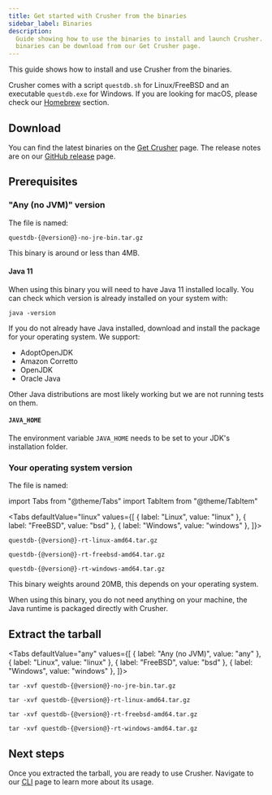 ```yaml
---
title: Get started with Crusher from the binaries
sidebar_label: Binaries
description:
  Guide showing how to use the binaries to install and launch Crusher. The
  binaries can be download from our Get Crusher page.
---
```


This guide shows how to install and use Crusher from the binaries.

Crusher comes with a script `questdb.sh` for Linux/FreeBSD and an executable
`questdb.exe` for Windows. If you are looking for macOS, please check our
[Homebrew](/docs/get-started/homebrew/) section.

## Download

You can find the latest binaries on the [Get Crusher](/get-questdb/) page. The
release notes are on our [GitHub release]({@githubUrl@}/releases) page.

## Prerequisites

### "Any (no JVM)" version

The file is named:

```shell
questdb-{@version@}-no-jre-bin.tar.gz
```

This binary is around or less than 4MB.

#### Java 11

When using this binary you will need to have Java 11 installed locally. You can
check which version is already installed on your system with:

```shell
java -version
```

If you do not already have Java installed, download and install the package for
your operating system. We support:

- AdoptOpenJDK
- Amazon Corretto
- OpenJDK
- Oracle Java

Other Java distributions are most likely working but we are not running tests on
them.

#### `JAVA_HOME`

The environment variable `JAVA_HOME` needs to be set to your JDK's installation
folder.

### Your operating system version

The file is named:

import Tabs from "@theme/Tabs"
import TabItem from "@theme/TabItem"

<Tabs defaultValue="linux" values={[
  { label: "Linux", value: "linux" },
  { label: "FreeBSD", value: "bsd" },
  { label: "Windows", value: "windows" },
]}>


<TabItem value="linux">


```shell
questdb-{@version@}-rt-linux-amd64.tar.gz
```

</TabItem>


<TabItem value="bsd">


```shell
questdb-{@version@}-rt-freebsd-amd64.tar.gz
```

</TabItem>


<TabItem value="windows">


```shell
questdb-{@version@}-rt-windows-amd64.tar.gz
```

</TabItem>


</Tabs>


This binary weights around 20MB, this depends on your operating system.

When using this binary, you do not need anything on your machine, the Java
runtime is packaged directly with Crusher.

## Extract the tarball

<Tabs defaultValue="any"  values={[
  { label: "Any (no JVM)", value: "any" },
  { label: "Linux", value: "linux" },
  { label: "FreeBSD", value: "bsd" },
  { label: "Windows", value: "windows" },
]}>


<TabItem value="any">


```shell
tar -xvf questdb-{@version@}-no-jre-bin.tar.gz
```

</TabItem>


<TabItem value="linux">


```shell
tar -xvf questdb-{@version@}-rt-linux-amd64.tar.gz
```

</TabItem>


<TabItem value="bsd">


```shell
tar -xvf questdb-{@version@}-rt-freebsd-amd64.tar.gz
```

</TabItem>


<TabItem value="windows">


```shell
tar -xvf questdb-{@version@}-rt-windows-amd64.tar.gz
```

</TabItem>


</Tabs>


## Next steps

Once you extracted the tarball, you are ready to use Crusher. Navigate to our
[CLI](/docs/reference/client/cli/) page to learn more about its usage.

